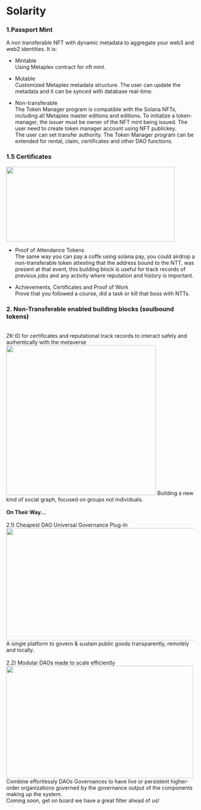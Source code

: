 # Solarity

 <h3> 1.Passport Mint</h3>
   A non transferable NFT with dynamic metadata to aggregate your web3 and web2 identities. It is:<br>
   
   - Mintable <br>
     Using Metaplex contract for nft mint.

   - Mutable<br>
   	 Customized Metaplex metadata structure.
   	 The user can update the metadata and it can be synced with database real-time. 

   - Non-transferable<br>
   	 The Token Manager program is compatible with the Solana NFTs, including all Metaplex master editions and editions. 
   	 To initialize a token-manager, the issuer must be owner of the NFT mint being issued.
   	 The user need to create token manager account using NFT publickey.<br>
   	 The user can set transfer authority.
   	 The Token Manager program can be extended for rental, claim, certificates and other DAO functions.
	 
 <h3>1.5 Certificates</h3>
	<img src="https://user-images.githubusercontent.com/74720466/174056713-fadfbd07-1f1f-4ef9-8fdc-cbadb8b7ba05.png" width="450" height="200"/>

   - Proof of Attendance Tokens<br>
	The same way you can pay a coffe using solana pay, you could airdrop a non-transferable token attesting that the address bound to the NTT, was 	   present at that event, this building block is useful for track records of previous jobs and any activity where reputation and history is important.
  
   - Achievements, Certificates and Proof of Work<br>
   	Prove that you followed a course, did a task or kill that boss with NTTs.


<h3>2. Non-Transferable enabled building blocks (soulbound tokens)</h3><br>
	ZK-ID for certificates and reputational track records to interact safely and authentically with the metaverse <br>
	<img src= "https://user-images.githubusercontent.com/74720466/173893469-15401747-5014-4066-b745-cc6886e9949f.png" width="400" height="400"/>
	Building a new kind of social graph, focused on groups not individuals.<br><br>
	<b>On Their Way...</b><br><br>
	2.1) Cheapest DAO Universal Governance Plug-In<br>
	<img src= "https://user-images.githubusercontent.com/74720466/173891568-809ddf0f-a951-427d-8202-1c07d13905c5.png" width="600" height="300"/>
	A single platform to govern & sustain public goods transparently, remotely and locally.<br><br>
	2.2) Modular DAOs made to scale efficiently<br>
	<img src= "https://user-images.githubusercontent.com/74720466/173890477-18d3c399-3f63-4db5-981d-4e1ffe63fa68.png" width="500" height="300"/>
	Combine effortlessly DAOs Governances to have live or persistent higher-order organizations governed by the governance output of the components making up the system.<br>
Coming soon, get on board we have a great filter ahead of us! 
	

